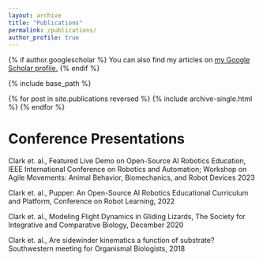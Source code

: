 ```yaml
---
layout: archive
title: "Publications"
permalink: /publications/
author_profile: true
---
```


{% if author.googlescholar %}
  You can also find my articles on <u><a href="{{author.googlescholar}}">my Google Scholar profile</a>.</u>
{% endif %}

{% include base_path %}

{% for post in site.publications reversed %}
  {% include archive-single.html %}
{% endfor %}

# Conference Presentations

Clark et. al., Featured Live Demo on Open-Source AI Robotics Education, IEEE International Conference on Robotics and Automation; Workshop on Agile Movements: Animal Behavior, Biomechanics, and Robot Devices 2023

Clark et. al., Pupper: An Open-Source AI Robotics Educational Curriculum and Platform, Conference on Robot Learning, 2022

Clark et. al., Modeling Flight Dynamics in Gliding Lizards, The Society for Integrative and Comparative Biology, December 2020

Clark et. al., Are sidewinder kinematics a function of substrate? Southwestern meeting for Organismal Biologists, 2018
